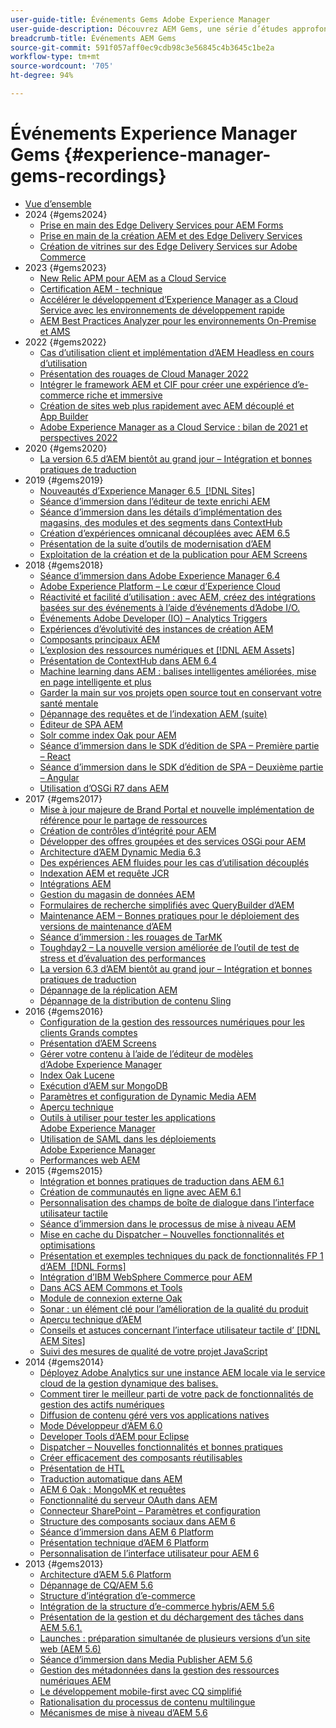 ```yaml
---
user-guide-title: Événements Gems Adobe Experience Manager
user-guide-description: Découvrez AEM Gems, une série d’études approfondies réalisées par des experts d’Adobe Experience Manager sur certains de ses aspects techniques.
breadcrumb-title: Événements AEM Gems
source-git-commit: 591f057aff0ec9cdb98c3e56845c4b3645c1be2a
workflow-type: tm+mt
source-wordcount: '705'
ht-degree: 94%

---
```



# Événements Experience Manager Gems {#experience-manager-gems-recordings}

+ [Vue d’ensemble](overview.md)
+ 2024 {#gems2024}
   + [Prise en main des Edge Delivery Services pour AEM Forms](/gems2024/edge-delivery-for-aem-forms.md)
   + [Prise en main de la création AEM et des Edge Delivery Services](/help/experience-manager-gems/gems2024/aem-authoring-and-edge-delivery.md)
   + [Création de vitrines sur des Edge Delivery Services sur Adobe Commerce](/help/experience-manager-gems/gems2024/storefronts-on-edge-delivery-with-adobe-commerce.md)
+ 2023 {#gems2023}
   + [New Relic APM pour AEM as a Cloud Service](gems2023/newrelic-apm-for-aem-cloud-service.md)
   + [Certification AEM - technique](gems2023/aem-certification-technical.md)
   + [Accélérer le développement d’Experience Manager as a Cloud Service avec les environnements de développement rapide](/help/experience-manager-gems/gems2023/rapid-development-environments.md)
   + [AEM Best Practices Analyzer pour les environnements On-Premise et AMS](gems2023/aem-best-practices-analyzer.md)
+ 2022 {#gems2022}
   + [Cas d’utilisation client et implémentation d’AEM Headless en cours d’utilisation](gems2022/customer-use-case-and-implementation-of-aem-headless-in-use.md)
   + [Présentation des rouages de Cloud Manager 2022](gems2022/looking-under-the-hood-cloud-manager-2022.md)
   + [Intégrer le framework AEM et CIF pour créer une expérience d’e-commerce riche et immersive](gems2022/aem-and-cif-framework-integration.md)
   + [Création de sites web plus rapidement avec AEM découplé et App Builder](gems2022/build-sites-faster-with-headless-and-appbuilder.md)
   + [Adobe Experience Manager as a Cloud Service : bilan de 2021 et perspectives 2022](gems2022/aemcloudservice-2021-review-and-outlook.md)
+ 2020 {#gems2020}
   + [La version 6.5 d’AEM bientôt au grand jour – Intégration et bonnes pratiques de traduction](gems2020/aem65-readyfortheworld-translationintegration-bestpractices.md)
+ 2019 {#gems2019}
   + [Nouveautés d’Experience Manager 6.5  [!DNL Sites]](gems2019/adobe-experience-manager-6-5-sites-whats-new.md)
   + [Séance d’immersion dans l’éditeur de texte enrichi AEM](gems2019/aem-rich-text-editor-rte-deep-dive1.md)
   + [Séance d’immersion dans les détails d’implémentation des magasins, des modules et des segments dans ContextHub](gems2019/contexthub-deep-dive.md)
   + [Création d’expériences omnicanal découplées avec AEM 6.5](gems2019/creating-headless-omnichannel-experiences-with-aem-65.md)
   + [Présentation de la suite d’outils de modernisation d’AEM](gems2019/introducing-the-aem-modernization-suite.md)
   + [Exploitation de la création et de la publication pour AEM Screens](gems2019/leveraging-author-publish-for-aem-screens.md)
+ 2018 {#gems2018}
   + [Séance d’immersion dans Adobe Experience Manager 6.4](gems2018/aem-6-4-technical-sneak-peek.md)
   + [Adobe Experience Platform – Le cœur d’Experience Cloud](gems2018/aem-acp.md)
   + [Réactivité et facilité d’utilisation : avec AEM, créez des intégrations basées sur des événements à l’aide d’événements d’Adobe I/O.](gems2018/aem-adobe-io.md)
   + [Événements Adobe Developer (IO) – Analytics Triggers](gems2018/aem-analytics-triggers.md)
   + [Expériences d’évolutivité des instances de création AEM](gems2018/aem-author-scalability1.md)
   + [Composants principaux AEM](gems2018/aem-core-components.md)
   + [L’explosion des ressources numériques et  [!DNL AEM Assets]](gems2018/aem-digital-asset-explosion.md)
   + [Présentation de ContextHub dans AEM 6.4](gems2018/aem-intro-to-contexthub.md)
   + [Machine learning dans AEM : balises intelligentes améliorées, mise en page intelligente et plus](gems2018/aem-machine-learning.md)
   + [Garder la main sur vos projets open source tout en conservant votre santé mentale](gems2018/aem-maintaining-open-source.md)
   + [Dépannage des requêtes et de l’indexation AEM (suite)](gems2018/aem-query-and-index-troubleshooting2.md)
   + [Éditeur de SPA AEM](gems2018/aem-spa-editor.md)
   + [Solr comme index Oak pour AEM](gems2018/solr-as-an-oak-index-for-aem.md)
   + [Séance d’immersion dans le SDK d’édition de SPA – Première partie – React](gems2018/spa-editor-sdk-deep-dive-react.md)
   + [Séance d’immersion dans le SDK d’édition de SPA – Deuxième partie – Angular](gems2018/spa-editor-sdk-deep-dive-angular.md)
   + [Utilisation d’OSGi R7 dans AEM](gems2018/using-osgi-r7-in-aem.md)
+ 2017 {#gems2017}
   + [Mise à jour majeure de Brand Portal et nouvelle implémentation de référence pour le partage de ressources](gems2017/aem-brand-portal.md)
   + [Création de contrôles d’intégrité pour AEM](gems2017/aem-building-health-checks-for-aem.md)
   + [Développer des offres groupées et des services OSGi pour AEM](gems2017/aem-developing-osgi-bundles-services-for-aem.md)
   + [Architecture d’AEM Dynamic Media 6.3](gems2017/aem-dynamic-media-architecture.md)
   + [Des expériences AEM fluides pour les cas d’utilisation découplés](gems2017/aem-headless-usecases.md)
   + [Indexation AEM et requête JCR](gems2017/aem-indexing-jcr-query.md)
   + [Intégrations AEM](gems2017/aem-integrations.md)
   + [Gestion du magasin de données AEM](gems2017/aem-managing-aem-datastore.md)
   + [Formulaires de recherche simplifiés avec QueryBuilder d’AEM](gems2017/aem-search-forms-using-querybuilder.md)
   + [Maintenance AEM – Bonnes pratiques pour le déploiement des versions de maintenance d’AEM](gems2017/aem-sustenance-best-practices-deploying-maintenance-releases.md)
   + [Séance d’immersion : les rouages de TarMK](gems2017/aem-tarmk-deepdive.md)
   + [Toughday2 – La nouvelle version améliorée de l’outil de test de stress et d’évaluation des performances](gems2017/aem-toughday2-stress-testing-benchmarking-tool.md)
   + [La version 6.3 d’AEM bientôt au grand jour – Intégration et bonnes pratiques de traduction](gems2017/aem-translation-best-practices.md)
   + [Dépannage de la réplication AEM](gems2017/aem-troubleshooting-aem-replication.md)
   + [Dépannage de la distribution de contenu Sling](gems2017/aem-troubleshooting-sling.md)
+ 2016 {#gems2016}
   + [Configuration de la gestion des ressources numériques pour les clients Grands comptes](gems2016/aem-configuring-dam-for-enterprise.md)
   + [Présentation d’AEM Screens](gems2016/aem-introduction-to-aem-screens.md)
   + [Gérer votre contenu à l’aide de l’éditeur de modèles d’Adobe Experience Manager](gems2016/aem-managing-content-with-template-editor.md)
   + [Index Oak Lucene](gems2016/aem-oak-lucene-indexes.md)
   + [Exécution d’AEM sur MongoDB](gems2016/aem-running-aem-on-mongodb.md)
   + [Paramètres et configuration de Dynamic Media AEM](gems2016/aem-setup-and-configure-aem-dynamic-media.md)
   + [Aperçu technique](gems2016/aem-technical-sneak-peek.md)
   + [Outils à utiliser pour tester les applications Adobe Experience Manager](gems2016/aem-testing-tools-for-aem-apps.md)
   + [Utilisation de SAML dans les déploiements Adobe Experience Manager](gems2016/aem-utilizing-saml-in-aem-deployments.md)
   + [Performances web AEM](gems2016/aem-web-performance.md)
+ 2015 {#gems2015}
   + [Intégration et bonnes pratiques de traduction dans AEM 6.1](gems2015/aem-6-1-translation-integration-and-best-practices.md)
   + [Création de communautés en ligne avec AEM 6.1](gems2015/aem-creating-online-communities-with-aem-6-1.md)
   + [Personnalisation des champs de boîte de dialogue dans l’interface utilisateur tactile](gems2015/aem-customizing-dialog-fields-in-touch-ui.md)
   + [Séance d’immersion dans le processus de mise à niveau AEM](gems2015/aem-deep-dive-into-aem-upgrade-process.md)
   + [Mise en cache du Dispatcher – Nouvelles fonctionnalités et optimisations](gems2015/aem-dispatcher-caching-new-features-and-optimizations.md)
   + [Présentation et exemples techniques du pack de fonctionnalités FP 1 d’AEM  [!DNL Forms] ](gems2015/aem-forms-feature-pack-1-introduction-and-technical-samples.md)
   + [Intégration d’IBM WebSphere Commerce pour AEM](gems2015/aem-ibm-websphere-commerce-integration-for-aem.md)
   + [Dans ACS AEM Commons et Tools](gems2015/aem-inside-acs-aem-commons-and-tools.md)
   + [Module de connexion externe Oak](gems2015/aem-oak-external-login-module-authenticating-with-ldap-and-beyond.md)
   + [Sonar : un élément clé pour l’amélioration de la qualité du produit](gems2015/aem-sonar-a-key-element-to-improve-product-quality.md)
   + [Aperçu technique d’AEM](gems2015/aem-tech-sneak-peek.md)
   + [Conseils et astuces concernant l’interface utilisateur tactile d’ [!DNL AEM Sites] ](gems2015/aem-tips-and-tricks-for-aem-sites-touch-ui.md)
   + [Suivi des mesures de qualité de votre projet JavaScript](gems2015/aem-track-quality-metrics-of-your-javascript-project.md)
+ 2014 {#gems2014}
   + [Déployez Adobe Analytics sur une instance AEM locale via le service cloud de la gestion dynamique des balises.](gems2014/aem-adobe-analytics-dynamic-tag-management.md)
   + [Comment tirer le meilleur parti de votre pack de fonctionnalités de gestion des actifs numériques](gems2014/aem-dam-feature-pack.md)
   + [Diffusion de contenu géré vers vos applications natives](gems2014/aem-delivering-managed-content-to-your-native-apps.md)
   + [Mode Développeur d’AEM 6.0](gems2014/aem-developer-mode.md)
   + [Developer Tools d’AEM pour Eclipse](gems2014/aem-developer-tools-for-eclipse.md)
   + [Dispatcher – Nouvelles fonctionnalités et bonnes pratiques](gems2014/aem-dispatcher.md)
   + [Créer efficacement des composants réutilisables](gems2014/aem-efficiently-build-reusable-components.md)
   + [Présentation de HTL](gems2014/aem-introduction-to-htl.md)
   + [Traduction automatique dans AEM](gems2014/aem-machine-translation-in-aem.md)
   + [AEM 6 Oak : MongoMK et requêtes](gems2014/aem-oak-mongomk-and-queries.md)
   + [Fonctionnalité du serveur OAuth dans AEM](gems2014/aem-oauth-server-functionality-in-aem.md)
   + [Connecteur SharePoint – Paramètres et configuration](gems2014/aem-sharepoint-connector-setup-and-configuration.md)
   + [Structure des composants sociaux dans AEM 6](gems2014/aem-social-component-framework-in-aem-6.md)
   + [Séance d’immersion dans AEM 6 Platform](gems2014/aem-technical-deep-dive-into-the-aem-6-platform.md)
   + [Présentation technique d’AEM 6 Platform](gems2014/aem-technical-overview-of-the-aem-6-platform.md)
   + [Personnalisation de l’interface utilisateur pour AEM 6](gems2014/aem-user-interface-customization-for-aem6.md)
+ 2013 {#gems2013}
   + [Architecture d’AEM 5.6 Platform](gems2013/aem-architecture-of-the-aem-5-6-platform.md)
   + [Dépannage de CQ/AEM 5.6](gems2013/aem-cq-aem-5-6-troubleshooting.md)
   + [Structure d’intégration d’e-commerce](gems2013/aem-ecommerce-integration-framework.md)
   + [Intégration de la structure d’e-commerce hybris/AEM 5.6](gems2013/aem-hybris-ecommerce-framework-integration.md)
   + [Présentation de la gestion et du déchargement des tâches dans AEM 5.6.1.](gems2013/aem-job-handling-and-offloading.md)
   + [Launches : préparation simultanée de plusieurs versions d’un site web (AEM 5.6)](gems2013/aem-launches.md)
   + [Séance d’immersion dans Media Publisher AEM 5.6](gems2013/aem-media-publisher-deep-dive.md)
   + [Gestion des métadonnées dans la gestion des ressources numériques AEM](gems2013/aem-metadata-management-in-aem-dam.md)
   + [Le développement mobile-first avec CQ simplifié](gems2013/aem-mobile-first-development-with-cq-made-easy.md)
   + [Rationalisation du processus de contenu multilingue](gems2013/aem-streamlining-multilingual-content-process.md)
   + [Mécanismes de mise à niveau d’AEM 5.6](gems2013/aem-upgrade-mechanisms.md)

<!--
+ [Archive] {#archive}
    + [AEM 6 Oak: MongoMK and Queries](archive/aem-oak-mongomk-and-queries.md)
    + [Search forms made easy with the AEM querybuilder](archive/aem-search-forms-using-querybuilder.md)
    + [Deep Dive on implementation details of stores, modules and segments in ContextHub](archive/contexthub-deep-dive.md)
    + [AEM Web Performance](archive/aem-web-performance.md)
    + [AEM Query and Index Troubleshooting](archive/aem-query-and-index-troubleshooting.md)
    + [User Interface Customization for AEM 6](archive/aem-user-interface-customization-for-aem6.md)
    + [Technical Sneak Peek](archive/aem-technical-sneak-peek.md)
    + [Customizing Dialog Fields in Touch UI](archive/aem-customizing-dialog-fields-in-touch-ui.md)
    + [Building Health Checks for AEM](archive/aem-building-health-checks-for-aem.md)
    + [Running AEM on MongoDB](archive/aem-running-aem-on-mongodb.md)
    + [AEM 5.6 Media Publisher Deep Dive ](archive/aem-media-publisher-deep-dive.md)
    + [AEM Fluid Experiences for headless usecases](archive/aem-headless-usecases.md)
    + [The Digital Asset Explosion & AEM Assets](archive/aem-digital-asset-explosion.md)
    + [Introduction of Job Handling and Offloading in AEM 5.6.1. ](archive/aem-job-handling-and-offloading.md)
    + [Technical Overview of the AEM 6 Platform](archive/aem-technical-overview-of-the-aem-6-platform.md)
    + [Launches: concurrent preparation of multiple versions of a website (AEM 5.6) ](archive/aem-launches.md)
    + [Efficiently Build Reusable Components](archive/aem-efficiently-build-reusable-components.md)
    + [AEM Integrations - a solid foundation goes a long way](archive/aem-integrations.md)
    + [Dispatcher - New features and best practices](archive/aem-dispatcher.md)
    + [Adobe Experience Manager 6.5 Sites - What's New](archive/adobe-experience-manager-6-5-sites-whats-new.md)
    + [Oak's External Login Module - Authenticating with LDAP and Beyond](archive/aem-oak-external-login-module-authenticating-with-ldap-and-beyond.md)
    + [Troubleshooting AEM Replication](archive/aem-troubleshooting-aem-replication.md)
    + [Metadata Management in AEM DAM](archive/aem-metadata-management-in-aem-dam.md)
    + [AEM 6.5 Ready for the World - Translation Integration & Best Practices](archive/aem65-readyfortheworld-translationintegration-bestpractices.md)
    + [hybris/AEM 5.6 eCommerce framework integration](archive/aem-hybris-ecommerce-framework-integration.md)
    + [How to deploy Adobe Analytics on a local AEM instance by using the Dynamic Tag Management cloud service](archive/aem-adobe-analytics-dynamic-tag-management.md)
    + [eCommerce Integration Framework ](archive/aem-ecommerce-integration-framework.md)
    + [Real-time and lightweight: build event-driven integrations with AEM using Adobe I/O Events](archive/aem-adobe-io.md)
    + [AEM Tech Sneak Peek](archive/aem-tech-sneak-peek.md)
    + [AEM Rich Text Editor (RTE) Deep Dive](archive/aem-rich-text-editor-rte-deep-dive1.md)
    + [Deep dive into AEM upgrade process](archive/aem-deep-dive-into-aem-upgrade-process.md)
    + [AEM SPA Editor](archive/aem-spa-editor.md)
    + [MSM and Translation: Best Practices ](archive/aem-msm-and-translation-best-practices.md)
    + [AEM Indexing and JCR Query](archive/aem-indexing-jcr-query.md)
    + [IBM WebSphere Commerce Integration for AEM](archive/aem-ibm-websphere-commerce-integration-for-aem.md)
    + [Setup and Configure AEM Dynamic Media](archive/aem-setup-and-configure-aem-dynamic-media.md)
    + [Leveraging author-publish for AEM Screens](archive/leveraging-author-publish-for-aem-screens.md)
    + [Experiments in AEM Author Scalability](archive/aem-author-scalability1.md)
    + [Introduction to AEM Screens](archive/aem-introduction-to-aem-screens.md)
    + [Creating Headless Omnichannel Experiences with AEM 6.5](archive/creating-headless-omnichannel-experiences-with-aem-65.md)
    + [Developing OSGi Bundles and Services for AEM](archive/aem-developing-osgi-bundles-services-for-aem.md)
    + [Technical Deep Dive into the AEM 6 Platform](archive/aem-technical-deep-dive-into-the-aem-6-platform.md)
    + [Adobe Experience Platform - The Heart of Experience Cloud](archive/aem-acp.md)
    + [Social Component Framework in AEM 6](archive/aem-social-component-framework-in-aem-6.md)
    + [Mobile-First Development with CQ Made Easy](archive/aem-mobile-first-development-with-cq-made-easy.md)
    + [AEM Core Components](archive/aem-core-components.md)
    + [AEM SPA Editor](archive/jcr-aem-spa-editor.md)
    + [Major Brand Portal Release and new reference implementation for Asset Share](archive/aem-brand-portal.md)
    + [Utilizing SAML in Adobe Experience Manager deployments](archive/aem-utilizing-saml-in-aem-deployments.md)
    + [AEM 6.0 Developer Mode](archive/aem-developer-mode.md)
    + [AEM [!DNL Forms] Feature Pack 1 introduction and technical samples](archive/aem-forms-feature-pack-1-introduction-and-technical-samples.md)
    + [CQ/AEM 5.6 Troubleshooting](archive/aem-cq-aem-5-6-troubleshooting.md)
    + [AEM Dynamic Media 6.3 Architecture](archive/aem-dynamic-media-architecture.md)
    + [Inside ACS AEM Commons & Tools](archive/aem-inside-acs-aem-commons-and-tools.md)
    + [Creating online Communities with AEM 6.1](archive/aem-creating-online-communities-with-aem-6-1.md)
    + [OAuth Server functionality in AEM - Embrace Federation and unleash your REST APIs!](archive/aem-oauth-server-functionality-in-aem.md)
    + [Into the tar pit: a TarMK deep dive](archive/aem-tarmk-deepdive.md)
    + [Oak Lucene Indexes](archive/aem-oak-lucene-indexes.md)
    + [AEM Developer Tools for Eclipse](archive/aem-developer-tools-for-eclipse.md)
    + [Solr as an Oak index for AEM](archive/solr-as-an-oak-index-for-aem1.md)
    + [Toughday2 - A new and improved stress testing and benchmarking tool](archive/aem-toughday2-stress-testing-benchmarking-tool.md)
    + [Introduction to ContextHub in AEM 6.4](archive/aem-intro-to-contexthub.md)
    + [Configuring the DAM for Enterprise](archive/aem-configuring-dam-for-enterprise.md)
    + [Managing AEM DataStore](archive/aem-managing-aem-datastore.md)
    + [AEM Sustenance - Best Practices for deploying AEM Maintenance Releases](archive/aem-sustenance-best-practices-deploying-maintenance-releases.md)
    + [Maintaining Open Source While Maintaining Your Sanity](archive/aem-maintaining-open-source.md)
    + [SPA Editor SDK Deep Dive - Part 1 - React ](archive/spa-editor-sdk-deep-dive-react.md)
    + [Tools to use for testing Adobe Experience Manager applications](archive/aem-testing-tools-for-aem-apps.md)
    + [Machine Learning in AEM: Enhanced Smart Tags, Smart Layout and more](archive/aem-machine-learning.md)
    + [Tips and tricks for AEM Sites Touch UI](archive/aem-tips-and-tricks-for-aem-sites-touch-ui.md)
    + [Dispatcher Caching - New Features and Optimizations](archive/aem-dispatcher-caching-new-features-and-optimizations.md)
    + [How to get the most out of your DAM Feature Pack](archive/aem-dam-feature-pack.md)
    + [Troubleshooting Sling Content Distribution](archive/aem-troubleshooting-sling.md)
    + [Introduction to HTL](archive/aem-introduction-to-htl.md)
    + [Delivering Managed Content to your Native Apps](archive/aem-delivering-managed-content-to-your-native-apps.md)
    + [SharePoint Connector - Setup and Configuration](archive/aem-sharepoint-connector-setup-and-configuration.md)
    + [AEM 6.1 Translation Integration & Best Practices](archive/aem-6-1-translation-integration-and-best-practices.md)
    + [Managing your content with the template editor of Adobe Experience Manager](archive/aem-managing-content-with-template-editor.md)
    + [SPA Editor SDK Deep Dive - Part 2 - Angular](archive/spa-editor-sdk-deep-dive-angular.md)
    + [Sonar - A key element to improve product quality](archive/aem-sonar-a-key-element-to-improve-product-quality.md)
    + [AEM 6.3 Ready for the World - Translation Integration & Best Practices](archive/aem-translation-best-practices.md)
    + [AEM 5.6 upgrade mechanisms ](archive/aem-upgrade-mechanisms.md)
    + [Track quality metrics of your Javascript project](archive/aem-track-quality-metrics-of-your-javascript-project.md)
    + [Streamlining multilingual content process](archive/aem-streamlining-multilingual-content-process.md)
    + [Deep Dive into Adobe Experience Manager 6.4](archive/aem-6-4-technical-sneak-peek.md)
    + [Machine Translation in AEM](archive/aem-machine-translation-in-aem.md)
    + [Using OSGi R7 in AEM](archive/using-osgi-r7-in-aem.md)
    + [Architecture of the AEM 5.6 Platform](archive/aem-architecture-of-the-aem-5-6-platform.md)
    + [Adobe I/O Events - Analytics Triggers](archive/aem-analytics-triggers.md)
    + [Introducing the AEM Modernization Suite](archive/introducing-the-aem-modernization-suite.md)
    + [AEM Query and Index Troubleshooting](archive/aem-query-and-index-troubleshooting2.md)
-->
